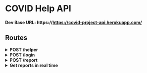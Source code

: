 # COVID Help API

#### Dev Base URL: https://https://covid-project-api.herokuapp.com/

## Routes

<details>
    <summary><b>POST /helper</b></summary>

    Query Params: none
    FormData:
        - group_name
        - representative
        - phone
        - password
        - locality (object of lat and lng)
        - social_service (optional)

    Registeration of social service groups/NGOs

</details>

<details>
    <summary><b>POST /login</b></summary>

    Query Params: none
    FormData:
        - phone
        - password

    Sign in of social service groups/NGOs

</details>

<details>
    <summary><b>POST /report</b></summary>

    Query Params: none
    FormData:
        - area_coordinates https://ibb.co/SsVvZYt
        - reported_by (name)
        - phone
        - helpType (description of help needed)

    Note: The `area_coordinates` property contains the lat lng of every point of the polygon.

    Report a help

</details>

<details>
    <summary><b>Get reports in real time</b></summary>

    1. Initialize socket on the client

    ```javascript
        let socket = io("https://https://covid-project-api.herokuapp.com/")
    ```

    2. On getting the location of the device from the browser, emit an event to get new reports

    ```javascript
        socket.emit("new_report", { lat: pos.lat, lng: pos.lng });
    ```

    3. After submission of a new report, again emit an event for getting new reports

    ```javascript
        socket.emit("new_report", { lat: pos.lat, lng: pos.lng });
    ```

    4. Listen for new reports to be displayed onto the Google map

    ```javascript
        socket.on("reports", data => {
            console.log(data);
            // => Report objects are received
        })
    ```

</details>
